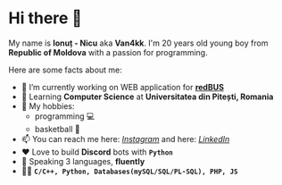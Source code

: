 # Hi there 👋

My name is **Ionuț - Nicu** aka **Van4kk**. I'm 20 years old young boy from **Republic of Moldova** with a passion for programming.

Here are some facts about me:

- 🔭 I’m currently working on WEB application for [**redBUS**](http://chisinau-craiova.md/)
- 🌱 Learning **Computer Science** at **Universitatea din Pitești,  Romania**
- 🤔 My hobbies:
  - programming :computer: 
  - basketball :basketball:
- 📫 You can reach me here: [*Instagram*](https://www.instagram.com/ionut.cucu/) and here: [*LinkedIn*](https://www.linkedin.com/in/ionut-nicu-cucu/)
- :heart: Love to build **Discord** bots with **`Python`**
- :eyes: Speaking 3 languages, **fluently**
- :man_technologist: **`C/C++, Python, Databases(mySQL/SQL/PL-SQL), PHP, JS`**
